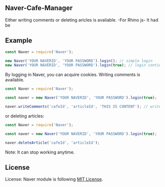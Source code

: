## Naver-Cafe-Manager
Either writing comments or deleting aricles is avaliable. -For Rhino js-
It had be

## Example
```js
const Naver = require('Naver');

new Naver('YOUR NAVERID', 'YOUR PASSWORD').login(); // simple login
new Naver('YOUR NAVERID', 'YOUR PASSWORD').login(true); // login continue
```
By logging in Naver, you can acquire cookies.
Writing comments is available.
```js
const Naver = require('Naver');

const naver = new Naver('YOUR NAVERID', 'YOUR PASSWORD').login(true);

naver.writeComments('cafeId', 'articleId', 'THIS IS CONTENT'); // write comments
```
or deleting articles:
```js
const Naver = require('Naver');

const naver = new Naver('YOUR NAVERID', 'YOUR PASSWORD').login(true);

naver.deleteArticle('cafeId', 'articleId');
```
Note: It can stop working anytime.

## License
License: Naver module is following [MIT License](https://github.com/dev-kiri/Naver-Cafe-Manager/blob/main/LICENSE).
